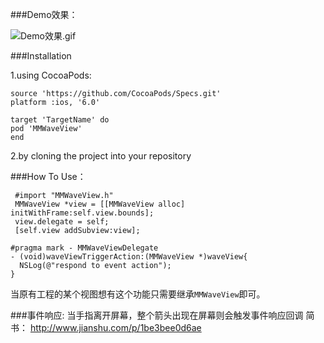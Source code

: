 ###Demo效果：

![Demo效果.gif](http://upload-images.jianshu.io/upload_images/307963-77440d5ef9003846.gif?imageMogr2/auto-orient/strip)

###Installation

1.using CocoaPods:
```
source 'https://github.com/CocoaPods/Specs.git'
platform :ios, '6.0'

target 'TargetName' do
pod 'MMWaveView'
end
```
2.by cloning the project into your repository


###How To Use：
```
 #import "MMWaveView.h"
 MMWaveView *view = [[MMWaveView alloc] initWithFrame:self.view.bounds];
 view.delegate = self;
 [self.view addSubview:view];

#pragma mark - MMWaveViewDelegate
- (void)waveViewTriggerAction:(MMWaveView *)waveView{
  NSLog(@"respond to event action");
}
```
当原有工程的某个视图想有这个功能只需要继承`MMWaveView`即可。

###事件响应:
当手指离开屏幕，整个箭头出现在屏幕则会触发事件响应回调
简书：
http://www.jianshu.com/p/1be3bee0d6ae
